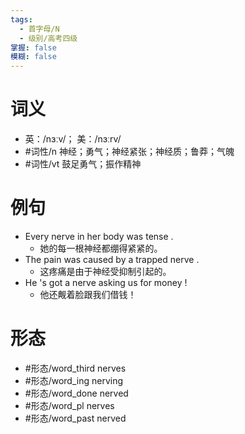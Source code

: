 ```yaml
---
tags:
  - 首字母/N
  - 级别/高考四级
掌握: false
模糊: false
---
```

# 词义
- 英：/nɜːv/； 美：/nɜːrv/
- #词性/n  神经；勇气；神经紧张；神经质；鲁莽；气魄
- #词性/vt  鼓足勇气；振作精神
# 例句
- Every nerve in her body was tense .
	- 她的每一根神经都绷得紧紧的。
- The pain was caused by a trapped nerve .
	- 这疼痛是由于神经受抑制引起的。
- He 's got a nerve asking us for money !
	- 他还觍着脸跟我们借钱！
# 形态
- #形态/word_third nerves
- #形态/word_ing nerving
- #形态/word_done nerved
- #形态/word_pl nerves
- #形态/word_past nerved
